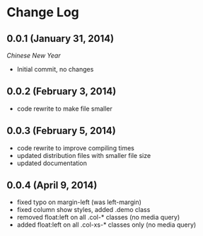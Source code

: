 # Change Log

## 0.0.1 (January 31, 2014)

*Chinese New Year*

* Initial commit, no changes

## 0.0.2 (February 3, 2014)

* code rewrite to make file smaller

## 0.0.3 (February 5, 2014)

* code rewrite to improve compiling times
* updated distribution files with smaller file size
* updated documentation

## 0.0.4 (April 9, 2014)

* fixed typo on margin-left (was left-margin)
* fixed column show styles, added .demo class
* removed float:left on all .col-* classes (no media query)
* added float:left on all .col-xs-* classes only (no media query)